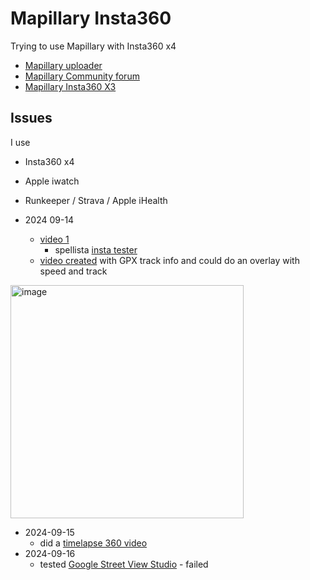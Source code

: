 # Mapillary Insta360
Trying to use Mapillary with Insta360 x4

* [Mapillary uploader](https://www.mapillary.com/desktop-uploader)
* [Mapillary Community forum](https://forum.mapillary.com/)
* [Mapillary Insta360 X3](https://help.mapillary.com/hc/en-us/articles/11951588568604-Insta360-X3)

## Issues
I use 
* Insta360 x4
* Apple iwatch
* Runkeeper / Strava / Apple iHealth

* 2024 09-14
  * [video 1](https://youtube.com/shorts/OCSosys9BvA?si=es2N8VkPmFnFy4P8)
    * spellista [insta tester](https://www.youtube.com/playlist?list=PLNWUKRLAYDeQEKPJTXQJhq5UrO-f3_BWn) 
  * [video created](https://youtube.com/shorts/8hcf_3JK2Ao?si=mRJd9hqeFe96mDqU) with GPX track info and could do an overlay with speed and track
<img width="373" alt="image" src="https://github.com/user-attachments/assets/bfcbf583-d495-4a38-b68d-7486b54ad894">

* 2024-09-15
  * did a [timelapse 360 video](https://youtu.be/G-HyjRn2dDI)
* 2024-09-16
  * tested [Google Street View Studio](https://streetviewstudio.maps.google.com/) - failed    
